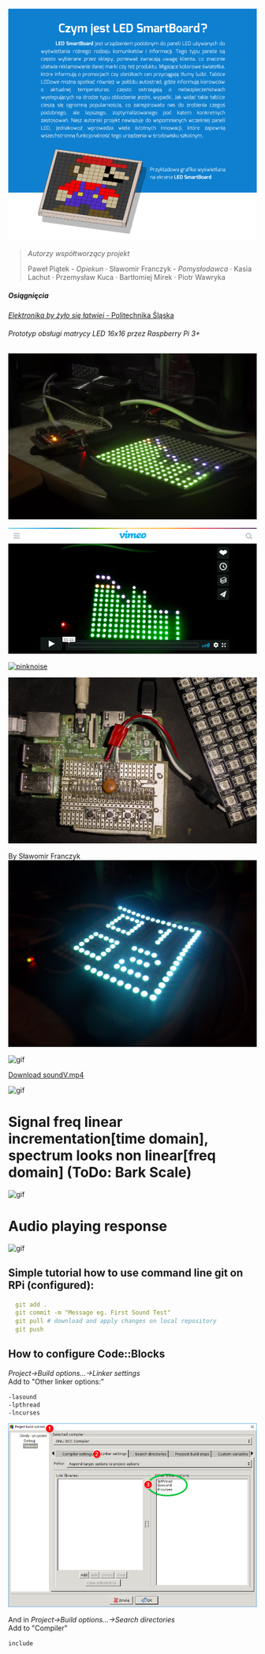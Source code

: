 <!-- # Smart LED Board <img href="" src="https://img.shields.io/pypi/status/Django.svg"/> -->

[
 ![lsb](obj/lsb.png)
](https://drive.google.com/file/d/0B1YxDP48xFw6Vi02YWFwMk1Ba2M/view)

> *Autorzy współtworzący projekt*
> 
> Paweł Piątek - *Opiekun* · 
> Sławomir Franczyk - *Pomysłodawca* · 
> Kasia Lachut · 
> Przemysław Kuca  · 
> Bartłomiej Mirek · 
> Piotr Wawryka 

##### Osiągnięcia
[*Elektronika by żyło się łatwiej* - Politechnika Śląska](obj/ps.pdf)

<!-- ![lsb](obj/polsla.jpg) -->

###### Prototyp obsługi matrycy LED 16x16 przez Raspberry Pi 3+

<img src="./obj/1.webp" href="" alt="webp"/>

[
  ![Nagranie](./obj/vimeoMatryca.png)
](https://vimeo.com/257765594)

[
  ![pinknoise](./obj/pinknoise.gif)
](https://vimeo.com/249725802)

<img src="./obj/3.webp" href="" alt="png"/>

By Sławomir Franczyk
<img src="./obj/2.jpg" href="" alt="png"/>

<img src="./obj/clock.gif" href="" alt="gif"/>


<p><a href="./obj/soundV.mp4" download="Sound test.mp4">   Download  soundV.mp4</a><p> 

<img src="./obj/test.gif" href="" alt="gif"/>

# Signal freq linear incrementation[time domain], spectrum looks non linear[freq domain] (ToDo: Bark Scale)
<img src="./obj/up.gif" href="" alt="gif"/>

# Audio playing response 
<img src="./obj/spectrum.gif" href="" alt="gif"/>

<h2>Simple tutorial how to use command line git on RPi (configured):</h2>

```YAML
  git add . 
  git commit -m "Message eg. First Sound Test"
  git pull # download and apply changes on local repository
  git push 
```

<h2> How to configure Code::Blocks</h2>
<p><i> Project->Build options...->Linker settings</i><br>
Add to "Other linker options:"</p>

```text
-lasound
-lpthread
-lncurses 
```

<img src="./obj/conf_codeblocks.png" href="" alt="CodeBlocs Configuration"/>

<p>And in <i>Project->Build options...->Search directories </i><br> 
Add to "Compiler" </p>

```text
include
```


